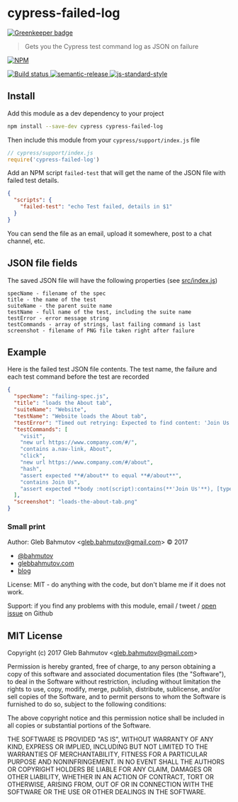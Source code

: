# cypress-failed-log

[![Greenkeeper badge](https://badges.greenkeeper.io/bahmutov/cypress-failed-log.svg)](https://greenkeeper.io/)

> Gets you the Cypress test command log as JSON on failure

[![NPM][npm-icon] ][npm-url]

[![Build status][ci-image] ][ci-url]
[![semantic-release][semantic-image] ][semantic-url]
[![js-standard-style][standard-image]][standard-url]

## Install

Add this module as a dev dependency to your project

```sh
npm install --save-dev cypress cypress-failed-log
```

Then include this module from your `cypress/support/index.js` file

```js
// cypress/support/index.js
require('cypress-failed-log')
```

Add an NPM script `failed-test` that will get the name of the JSON file
with failed test details.

```json
{
  "scripts": {
    "failed-test": "echo Test failed, details in $1"
  }
}
```

You can send the file as an email, upload it somewhere, post to a chat
channel, etc.

## JSON file fields

The saved JSON file will have the following properties (see
[src/index.js](src/index.js#L67))

```
specName - filename of the spec
title - the name of the test
suiteName - the parent suite name
testName - full name of the test, including the suite name
testError - error message string
testCommands - array of strings, last failing command is last
screenshot - filename of PNG file taken right after failure
```

## Example

Here is the failed test JSON file contents. The test name, the failure
and each test command before the test are recorded

```json
{
  "specName": "failing-spec.js",
  "title": "loads the About tab",
  "suiteName": "Website",
  "testName": "Website loads the About tab",
  "testError": "Timed out retrying: Expected to find content: 'Join Us' but never did.",
  "testCommands": [
    "visit",
    "new url https://www.company.com/#/",
    "contains a.nav-link, About",
    "click",
    "new url https://www.company.com/#/about",
    "hash",
    "assert expected **#/about** to equal **#/about**",
    "contains Join Us",
    "assert expected **body :not(script):contains(**'Join Us'**), [type='submit'][value~='Join Us']** to exist in the DOM"
  ],
  "screenshot": "loads-the-about-tab.png"
}
```

### Small print

Author: Gleb Bahmutov &lt;gleb.bahmutov@gmail.com&gt; &copy; 2017

* [@bahmutov](https://twitter.com/bahmutov)
* [glebbahmutov.com](http://glebbahmutov.com)
* [blog](http://glebbahmutov.com/blog)

License: MIT - do anything with the code, but don't blame me if it does not work.

Support: if you find any problems with this module, email / tweet /
[open issue](https://github.com/bahmutov/cypress-failed-log/issues) on Github

## MIT License

Copyright (c) 2017 Gleb Bahmutov &lt;gleb.bahmutov@gmail.com&gt;

Permission is hereby granted, free of charge, to any person
obtaining a copy of this software and associated documentation
files (the "Software"), to deal in the Software without
restriction, including without limitation the rights to use,
copy, modify, merge, publish, distribute, sublicense, and/or sell
copies of the Software, and to permit persons to whom the
Software is furnished to do so, subject to the following
conditions:

The above copyright notice and this permission notice shall be
included in all copies or substantial portions of the Software.

THE SOFTWARE IS PROVIDED "AS IS", WITHOUT WARRANTY OF ANY KIND,
EXPRESS OR IMPLIED, INCLUDING BUT NOT LIMITED TO THE WARRANTIES
OF MERCHANTABILITY, FITNESS FOR A PARTICULAR PURPOSE AND
NONINFRINGEMENT. IN NO EVENT SHALL THE AUTHORS OR COPYRIGHT
HOLDERS BE LIABLE FOR ANY CLAIM, DAMAGES OR OTHER LIABILITY,
WHETHER IN AN ACTION OF CONTRACT, TORT OR OTHERWISE, ARISING
FROM, OUT OF OR IN CONNECTION WITH THE SOFTWARE OR THE USE OR
OTHER DEALINGS IN THE SOFTWARE.

[npm-icon]: https://nodei.co/npm/cypress-failed-log.svg?downloads=true
[npm-url]: https://npmjs.org/package/cypress-failed-log
[ci-image]: https://travis-ci.org/bahmutov/cypress-failed-log.svg?branch=master
[ci-url]: https://travis-ci.org/bahmutov/cypress-failed-log
[semantic-image]: https://img.shields.io/badge/%20%20%F0%9F%93%A6%F0%9F%9A%80-semantic--release-e10079.svg
[semantic-url]: https://github.com/semantic-release/semantic-release
[standard-image]: https://img.shields.io/badge/code%20style-standard-brightgreen.svg
[standard-url]: http://standardjs.com/
